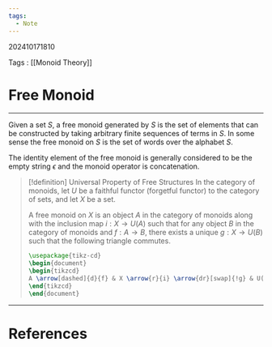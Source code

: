 ```yaml
---
tags:
  - Note
---
```

202410171810

Tags : [[Monoid Theory]]
# Free Monoid
---
Given a set $S$, a free monoid generated by $S$ is the set of elements that can be constructed by taking arbitrary finite sequences of terms in $S$. In some sense the free monoid on $S$ is the set of words over the alphabet $S$.

The identity element of the free monoid is generally considered to be the empty string $\epsilon$ and the monoid operator is concatenation.

>[!definition] Universal Property of Free Structures
>In the category of monoids, let $U$ be a faithful functor (forgetful functor) to the category of sets, and let $X$ be a set.
>
>A free monoid on $X$ is an object $A$ in the category of monoids along with the inclusion map $i:X \to U(A)$ such that for any object $B$ in the category of monoids and $f:A \to B$, there exists a unique $g:X \to U(B)$ such that the following triangle commutes.
>```tikz
>\usepackage{tikz-cd} 
>\begin{document} 
>\begin{tikzcd} 
>A \arrow[dashed]{d}{f} & X \arrow{r}{i} \arrow{dr}[swap]{!g} & U(A) \arrow[dashed]{d}{U(f)} \\ B & & U(B) 
>\end{tikzcd} 
>\end{document}
>```

---
# References
